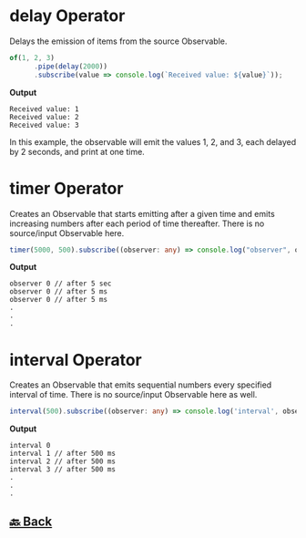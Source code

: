 <h1>delay Operator</h1>

Delays the emission of items from the source Observable.

```ts
of(1, 2, 3)
      .pipe(delay(2000))
      .subscribe(value => console.log(`Received value: ${value}`));
```
**Output**
```
Received value: 1
Received value: 2
Received value: 3
```
In this example, the observable will emit the values 1, 2, and 3, each delayed by 2 seconds, and print at one time.

<h1>timer Operator</h1>

Creates an Observable that starts emitting after a given time and emits increasing numbers after each period of time thereafter. There is no source/input Observable here.

```ts
timer(5000, 500).subscribe((observer: any) => console.log("observer", observer));
```
**Output**
```
observer 0 // after 5 sec
observer 0 // after 5 ms
observer 0 // after 5 ms
.
.
.
```

<h1>interval Operator</h1>

Creates an Observable that emits sequential numbers every specified interval of time. There is no source/input Observable here as well.

```ts
interval(500).subscribe((observer: any) => console.log('interval', observer));
```
**Output**
```
interval 0
interval 1 // after 500 ms
interval 2 // after 500 ms
interval 3 // after 500 ms
.
.
.

```

<h2><a href="https://github.com/sanjay9616/JavaScript/blob/master/JavaScript-Technologies/RxJS/README.md"> 🔙 Back</a></h2>